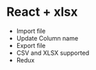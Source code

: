 # React + xlsx 

- Import file 
- Update Column name
- Export file
- CSV and XLSX supported
- Redux 